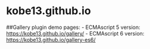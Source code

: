 # kobe13.github.io

##Gallery plugin demo pages:
    - ECMAscript 5 version: https://kobe13.github.io/gallery/
    - ECMAscript 6 version: https://kobe13.github.io/gallery-es6/
